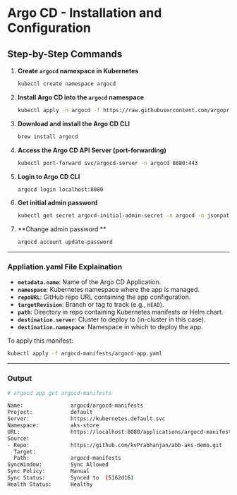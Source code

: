 # Argo CD - Installation and Configuration

## Step-by-Step Commands

1. **Create `argocd` namespace in Kubernetes**
   ```bash
   kubectl create namespace argocd
   ```

2. **Install Argo CD into the `argocd` namespace**
   ```bash
   kubectl apply -n argocd -f https://raw.githubusercontent.com/argoproj/argo-cd/stable/manifests/install.yaml
   ```

3. **Download and install the Argo CD CLI**
   ```bash
   brew install argocd
   ```

4. **Access the Argo CD API Server (port-forwarding)**
   ```bash
   kubectl port-forward svc/argocd-server -n argocd 8080:443
   ```

5. **Login to Argo CD CLI**
   ```bash
   argocd login localhost:8080
   ```

6. **Get initial admin password**
   ```bash
   kubectl get secret argocd-initial-admin-secret -n argocd -o jsonpath="{.data.password}" | base64 -d
   ```

7. **Change admin password **
   ```bash
   argocd account update-password
   ```
---

### Appliation.yaml File Explaination

- **`metadata.name`**: Name of the Argo CD Application.
- **`namespace`**: Kubernetes namespace where the app is managed.
- **`repoURL`**: GitHub repo URL containing the app configuration.
- **`targetRevision`**: Branch or tag to track (e.g., `HEAD`).
- **`path`**: Directory in repo containing Kubernetes manifests or Helm chart.
- **`destination.server`**: Cluster to deploy to (in-cluster in this case).
- **`destination.namespace`**: Namespace in which to deploy the app.

To apply this manifest:
```bash
kubectl apply -f argocd-manifests/argocd-app.yaml
```

---

### Output 

```bash
# argocd app get argocd-manifests

Name:               argocd/argocd-manifests
Project:            default
Server:             https://kubernetes.default.svc
Namespace:          aks-store
URL:                https://localhost:8080/applications/argocd-manifests
Source:
- Repo:             https://github.com/kvPrabhanjan/abb-aks-demo.git
  Target:           
  Path:             argocd-manifests
SyncWindow:         Sync Allowed
Sync Policy:        Manual
Sync Status:        Synced to  (5162d16)
Health Status:      Healthy

```

